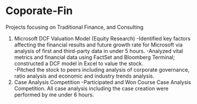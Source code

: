 # Coporate-Fin
Projects focusing on Traditional Finance, and Consulting
1. Microsoft DCF Valuation Model (Equity Research)
-Identified key factors affecting the financial results and future growth rate for Microsoft via analysis of first and third-party data in under 5 hours.
-Analyzed vital metrics and financial data using FactSet and Bloomberg Terminal; constructed a DCF model in Excel to value the stock.  
-Pitched the stock to peers including analysis of corporate governance, ratio analysis and economic and industry trends analysis. 
2. Case Analysis Competition
-Participated and Won Course Case Analysis Competition. All case analysis including the case creation were performed by me under 6 hours. 
